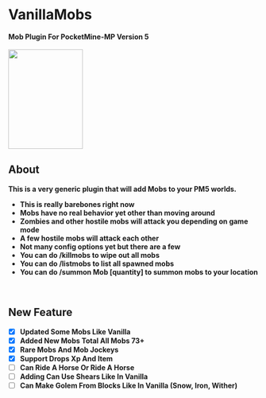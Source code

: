 # VanillaMobs
<b>Mob Plugin For PocketMine-MP Version 5<b>
<br />
<br />
<img src="https://static.wikia.nocookie.net/minecraft_gamepedia/images/d/d3/Chicken_Jockey.png/revision/latest?cb=20250409082551" height=200 width=150>
<br />
## About
This is a very generic plugin that will add Mobs to your PM5 worlds.
<br />
* This is really barebones right now
* Mobs have no real behavior yet other than moving around
* Zombies and other hostile mobs will attack you depending on game mode
* A few hostile mobs will attack each other
* Not many config options yet but there are a few
* You can do /killmobs to wipe out all mobs
* You can do /listmobs to list all spawned mobs
* You can do /summon Mob [quantity] to summon mobs to your location
<br />

## New Feature
- [X] Updated Some Mobs Like Vanilla
- [X] Added New Mobs Total All Mobs 73+
- [X] Rare Mobs And Mob Jockeys
- [X] Support Drops Xp And Item
- [ ] Can Ride A Horse Or Ride A Horse
- [ ] Adding Can Use Shears Like In Vanilla
- [ ] Can Make Golem From Blocks Like In Vanilla (Snow, Iron, Wither)

